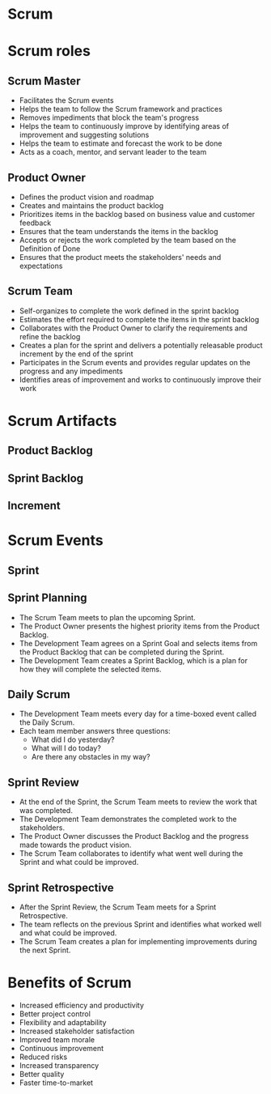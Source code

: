 # Scrum

# Scrum roles

## Scrum Master
- Facilitates the Scrum events
- Helps the team to follow the Scrum framework and practices
- Removes impediments that block the team's progress
- Helps the team to continuously improve by identifying areas of improvement and suggesting solutions
- Helps the team to estimate and forecast the work to be done
- Acts as a coach, mentor, and servant leader to the team

## Product Owner
- Defines the product vision and roadmap
- Creates and maintains the product backlog
- Prioritizes items in the backlog based on business value and customer feedback
- Ensures that the team understands the items in the backlog
- Accepts or rejects the work completed by the team based on the Definition of Done
- Ensures that the product meets the stakeholders' needs and expectations
 
## Scrum Team
- Self-organizes to complete the work defined in the sprint backlog
- Estimates the effort required to complete the items in the sprint backlog
- Collaborates with the Product Owner to clarify the requirements and refine the backlog
- Creates a plan for the sprint and delivers a potentially releasable product increment by the end of the sprint
- Participates in the Scrum events and provides regular updates on the progress and any impediments
- Identifies areas of improvement and works to continuously improve their work

# Scrum Artifacts

## Product Backlog
## Sprint Backlog
## Increment

# Scrum Events

## Sprint
## Sprint Planning
- The Scrum Team meets to plan the upcoming Sprint.
- The Product Owner presents the highest priority items from the Product Backlog.
- The Development Team agrees on a Sprint Goal and selects items from the Product Backlog that can be completed during the Sprint.
- The Development Team creates a Sprint Backlog, which is a plan for how they will complete the selected items.

## Daily Scrum
- The Development Team meets every day for a time-boxed event called the Daily Scrum.
- Each team member answers three questions:
   - What did I do yesterday?
   - What will I do today?
   - Are there any obstacles in my way?
## Sprint Review
- At the end of the Sprint, the Scrum Team meets to review the work that was completed.
- The Development Team demonstrates the completed work to the stakeholders.
- The Product Owner discusses the Product Backlog and the progress made towards the product vision.
- The Scrum Team collaborates to identify what went well during the Sprint and what could be improved.
## Sprint Retrospective
- After the Sprint Review, the Scrum Team meets for a Sprint Retrospective.
- The team reflects on the previous Sprint and identifies what worked well and what could be improved.
- The Scrum Team creates a plan for implementing improvements during the next Sprint.

# Benefits of Scrum

   - Increased efficiency and productivity
   - Better project control
   - Flexibility and adaptability
   - Increased stakeholder satisfaction
   - Improved team morale
   - Continuous improvement
   - Reduced risks
   - Increased transparency
   - Better quality
   - Faster time-to-market
